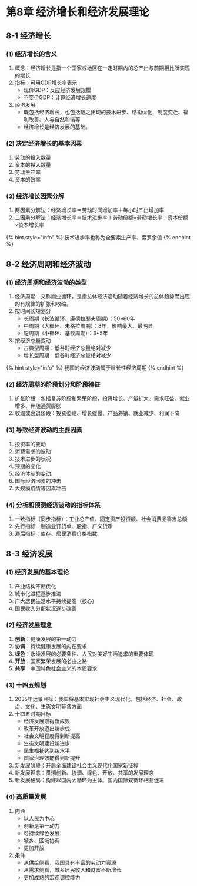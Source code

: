 # 第8章 经济增长和经济发展理论

## 8-1 经济增长

### (1) 经济增长的含义

1. 概念：经济增长是指一个国家或地区在一定时期内的总产出与前期相比所实现的增长
2. 指标：可用GDP增长率表示
   * 现价GDP：反应经济发展规模
   * 不变价GDP：计算经济增长速度
3. 经济发展
   * 既包括经济增长，也包括随之出现的技术进步、结构优化、制度变迁、福利改善、人与自然和谐等
   * 经济增长是经济发展的基础。

### (2) 决定经济增长的基本因素

1. 劳动的投入数量
2. 资本的投入数量
3. 劳动生产率
4. 资本的效率

### (3) 经济增长因素分解

1. 两因素分解法：经济增长率＝劳动时间增加率＋每小时产出增加率
2. 三因素分解法：经济增长率＝技术进步率＋劳动份额×劳动增长率＋资本份额×资本增长率

{% hint style="info" %}
技术进步率也称为全要素生产率、索罗余值
{% endhint %}

## 8-2 经济周期和经济波动

### (1) 经济周期和经济波动的类型

1. 经济周期：又称商业循环，是指总体经济活动随着经济增长的总体趋势而出现的有规律的扩张和收缩。
2. 按时间长短划分
   * 长周期（长波循环、康德拉耶夫周期）：50\~60年
   * 中周期（大循环、朱格拉周期）：8年，影响最大、最明显
   * 短周期（小循环、基钦周期）：3\~5年
3. 按经济总量变动
   * 古典型周期：低谷时经济总量绝对减少
   * 增长型周期：低谷时经济总量相对减少

{% hint style="info" %}
我国的经济波动属于增长性经济周期
{% endhint %}

### (2) 经济周期的阶段划分和阶段特征

1. 扩张阶段：包括复苏阶段和繁荣阶段，投资增长、产量扩大、需求旺盛、就业增多、伴随通货膨胀
2. 收缩或衰退阶段：投资萎缩、增长缓慢、产品滞销、就业减少、利润下降

### (3) 导致经济波动的主要因素

1. 投资率的变动
2. 消费需求的波动
3. 技术进步的状况
4. 预期的变化
5. 经济体制的变动
6. 国际经济因素的冲击
7. 大规模疫情等因素冲击

### (4) 分析和预测经济波动的指标体系

1. 一致指标（同步指标）：工业总产值、固定资产投资额、社会消费品零售总额
2. 先行指标：制造业订货单、股指、广义货币
3. 滞后指标：库存、居民消费价格指数&#x20;

## 8-3 经济发展

### (1) 经济发展的基本理论

1. 产业结构不断优化
2. 城市化进程逐步推进
3. 广大居民生活水平持续提高（核心）
4. 国民收入分配状况逐步改善

### (2) 经济发展理念

1. **创新**：健康发展的第一动力
2. **协调**：持续健康发展的内在要求
3. **绿色**：永续发展的必要条件、人民对美好生活追求的重要体现
4. **开放**：国家繁荣发展的必由之路
5. **共享**：中国特色社会主义的本质要求

### (3) 十四五规划

1. 2035年远景目标：我国将基本实现社会主义现代化，包括经济、社会、政治、文化、生态文明等各方面
2. 十四五时期目标
   * 经济发展取得新成效
   * 改革开放迈出新步伐
   * 社会文明程度得到新提高
   * 生态文明建设新进步
   * 民生福祉达到新水平
   * 国家治理效能得到新提升
3. 新发展阶段：开启全面建设社会主义现代化国家新征程
4. 新发展理念：贯彻创新、协调、绿色、开放、共享的发展理念
5. 新发展格局：构建以国内大循环为主体、国内国际双循环相互促进

### (4) 高质量发展

1. 内涵
   * 以人民为中心
   * 创新是第一动力
   * 可持续绿色发展
   * 城乡、区域协调
   * 更加开放
2. 条件
   * 从供给侧看，我国具有丰富的劳动力资源
   * 从需求侧看，城乡居民收入和财富不断增长
   * 更加成熟的宏观调控能力
